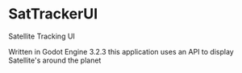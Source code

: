 # SatTrackerUI
Satellite Tracking UI

Written in Godot Engine 3.2.3 this application uses an API to display Satellite's around the planet

